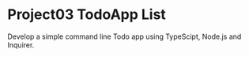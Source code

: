 # Project03 TodoApp List

Develop a simple command line Todo app using TypeScipt, Node.js and Inquirer.
